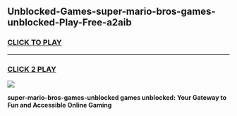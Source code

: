
## Unblocked-Games-super-mario-bros-games-unblocked-Play-Free-a2aib
<h3>
<a href="https://premium76.site?title=super-mario-bros-games-unblocked&ref=18A1">CLICK TO PLAY</a></h3>
<hr>

<h3>
<a href="https://premium76.site?title=super-mario-bros-games-unblocked&ref=18A1">CLICK 2 PLAY</a>
  
</h3>

<a href="https://premium76.site?title=super-mario-bros-games-unblocked&ref=18A1"><img src="https://clearcache.store/games.png"></a>


**super-mario-bros-games-unblocked games unblocked: Your Gateway to Fun and Accessible Online Gaming**
